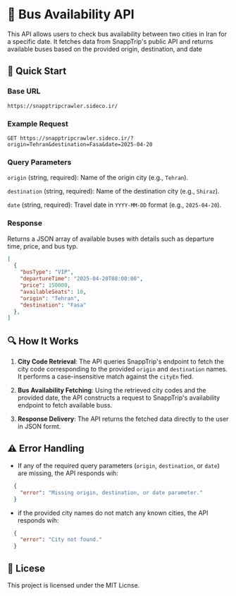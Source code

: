 # 🚌 Bus Availability API
This API allows users to check bus availability between two cities in Iran for a specific date. It fetches data from SnappTrip's public API and returns available buses based on the provided origin, destination, and date

## 🚀 Quick Start

### Base URL
```
https://snapptripcrawler.sideco.ir/
```

### Example Request
```
GET https://snapptripcrawler.sideco.ir/?origin=Tehran&destination=Fasa&date=2025-04-20
```

### Query Parameters
 `origin` (string, required): Name of the origin city (e.g., `Tehran`).
 
 `destination` (string, required): Name of the destination city (e.g., `Shiraz`).
 
 `date` (string, required): Travel date in `YYYY-MM-DD` format (e.g., `2025-04-20`).

### Response
Returns a JSON array of available buses with details such as departure time, price, and bus typ.

```json
[
  {
    "busType": "VIP",
    "departureTime": "2025-04-20T08:00:00",
    "price": 150000,
    "availableSeats": 10,
    "origin": "Tehran",
    "destination": "Fasa"
  },
]
```

## 🔍 How It Works

1. **City Code Retrieval**: The API queries SnappTrip's endpoint to fetch the city code corresponding to the provided `origin` and `destination` names. It performs a case-insensitive match against the `cityEn` fied.

2. **Bus Availability Fetching**: Using the retrieved city codes and the provided date, the API constructs a request to SnappTrip's availability endpoint to fetch available buss.

3. **Response Delivery**: The API returns the fetched data directly to the user in JSON formt.

## ⚠️ Error Handling
- If any of the required query parameters (`origin`, `destination`, or `date`) are missing, the API responds wih:

```json
  {
    "error": "Missing origin, destination, or date parameter."
  }
```
- if the provided city names do not match any known cities, the API responds wih:
  
```json
  {
    "error": "City not found."
  }
```

## 📄 Licese

This project is licensed under the MIT Licnse.
